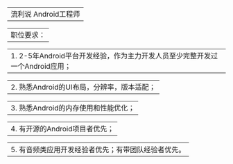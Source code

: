 <table>
    <tr>
        <td>流利说 Android工程师</td>
    </tr>
</table>
<table>
    <tr>
        <td>职位要求：</td>
    </tr>
</table>
<table>
    <tr>
        <td>1. 2-5年Android平台开发经验，作为主力开发人员至少完整开发过一个Android应用；</td>
    </tr>
</table>
</table>
<table>
    <tr>
        <td>2. 熟悉Android的UI布局，分辨率，版本适配；</td>
    </tr>
</table>
</table>
<table>
    <tr>
        <td>3. 熟悉Android的内存使用和性能优化；</td>
    </tr>
</table>
<table>
    <tr>
        <td>4. 有开源的Android项目者优先；</td>
    </tr>
</table>
<table>
    <tr>
        <td>5. 有音频类应用开发经验者优先；有带团队经验者优先。</td>
    </tr>
</table>
